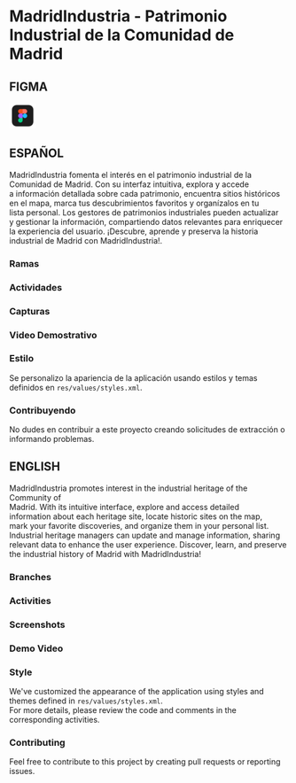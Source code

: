 # MadridIndustria - Patrimonio Industrial de la Comunidad de Madrid

## FIGMA
[![Figma - Prototipo](img/figma.png)](https://www.figma.com/proto/0K4c3jnRqUEtKPQ18aWkgz/App-IndustriaMadrid?type=design&node-id=1214-1245&t=uYsVs1NcrupUYxVb-0&scaling=scale-down&page-id=1022%3A142)

## ESPAÑOL
MadridIndustria fomenta el interés en el patrimonio industrial de la  
Comunidad de Madrid. Con su interfaz intuitiva, explora y accede  
a información detallada sobre cada patrimonio, encuentra sitios históricos  
en el mapa, marca tus descubrimientos favoritos y organízalos en tu  
lista personal. Los gestores de patrimonios industriales pueden actualizar  
y gestionar la información, compartiendo datos relevantes para enriquecer  
la experiencia del usuario. ¡Descubre, aprende y preserva la historia  
industrial de Madrid con MadridIndustria!.

### Ramas

### Actividades

### Capturas

### Video Demostrativo

### Estilo
Se personalizo la apariencia de la aplicación usando estilos y temas definidos en `res/values/styles.xml`.

### Contribuyendo
No dudes en contribuir a este proyecto creando solicitudes de extracción o informando problemas.

## ENGLISH
MadridIndustria promotes interest in the industrial heritage of the Community of  
Madrid. With its intuitive interface, explore and access detailed  
information about each heritage site, locate historic sites on the map,  
mark your favorite discoveries, and organize them in your personal list.  
Industrial heritage managers can update and manage information, sharing  
relevant data to enhance the user experience. Discover, learn, and preserve  
the industrial history of Madrid with MadridIndustria!

### Branches

### Activities

### Screenshots

### Demo Video

### Style
We've customized the appearance of the application using styles and themes defined in `res/values/styles.xml`.  
For more details, please review the code and comments in the corresponding activities.

### Contributing
Feel free to contribute to this project by creating pull requests or reporting issues.